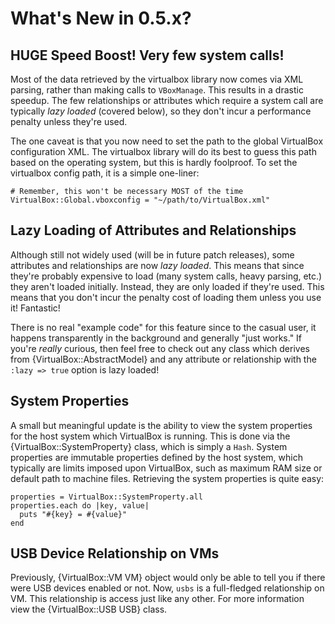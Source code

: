 # What's New in 0.5.x?

## HUGE Speed Boost! Very few system calls!

Most of the data retrieved by the virtualbox library now comes via XML parsing, rather
than making calls to `VBoxManage`. This results in a drastic speedup. The few relationships or
attributes which require a system call are typically _lazy loaded_ (covered below), so they
don't incur a performance penalty unless they're used.

The one caveat is that you now need to set the path to the global VirtualBox configuration
XML. The virtualbox library will do its best to guess this path based on the operating
system, but this is hardly foolproof. To set the virtualbox config path, it is a simple
one-liner:

    # Remember, this won't be necessary MOST of the time
    VirtualBox::Global.vboxconfig = "~/path/to/VirtualBox.xml"

## Lazy Loading of Attributes and Relationships

Although still not widely used (will be in future patch releases), some attributes and
relationships are now _lazy loaded_. This means that since they're probably expensive
to load (many system calls, heavy parsing, etc.) they aren't loaded initially. Instead,
they are only loaded if they're used. This means that you don't incur the penalty cost
of loading them unless you use it! Fantastic!

There is no real "example code" for this feature since to the casual user, it happens
transparently in the background and generally "just works." If you're _really_ curious,
then feel free to check out any class which derives from {VirtualBox::AbstractModel}
and any attribute or relationship with the `:lazy => true` option is lazy loaded!

## System Properties

A small but meaningful update is the ability to view the system properties for the
host system which VirtualBox is running. This is done via the {VirtualBox::SystemProperty}
class, which is simply a `Hash`. System properties are immutable properties defined
by the host system, which typically are limits imposed upon VirtualBox, such as
maximum RAM size or default path to machine files. Retrieving the system properties
is quite easy:

    properties = VirtualBox::SystemProperty.all
    properties.each do |key, value|
      puts "#{key} = #{value}"
    end

## USB Device Relationship on VMs

Previously, {VirtualBox::VM VM} object would only be able to tell you if there
were USB devices enabled or not. Now, `usbs` is a full-fledged relationship
on VM. This relationship is access just like any other. For more information
view the {VirtualBox::USB USB} class.
